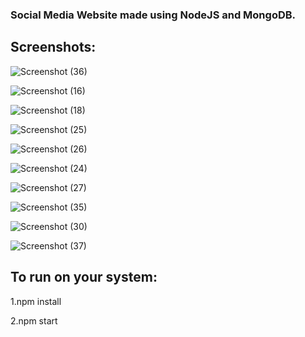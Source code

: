 ### Social Media Website made using NodeJS and MongoDB.

## Screenshots:

![Screenshot (36)](https://user-images.githubusercontent.com/24823838/166326570-5d91ccd1-28b2-426b-aff2-af863565ed38.png)

![Screenshot (16)](https://user-images.githubusercontent.com/24823838/166326698-0d42c690-a3d9-4d78-8f8b-04fa465a166c.png)

![Screenshot (18)](https://user-images.githubusercontent.com/24823838/166326776-7a1ddb92-ba12-4625-bb52-d71cd2b55674.png)

![Screenshot (25)](https://user-images.githubusercontent.com/24823838/166326835-09925a4d-43d9-4375-96f6-954b6a6e6fb7.png)

![Screenshot (26)](https://user-images.githubusercontent.com/24823838/166327030-ed8edb5b-0b91-4dba-8041-813650199e6c.png)

![Screenshot (24)](https://user-images.githubusercontent.com/24823838/166326948-899de1ce-02d2-4ffc-9b0b-254f502ec70a.png)

![Screenshot (27)](https://user-images.githubusercontent.com/24823838/166327056-38dde621-71d6-4eff-88ae-b2aed517c683.png)

![Screenshot (35)](https://user-images.githubusercontent.com/24823838/166327083-4fecbf9f-9418-4214-867e-cec20e02753e.png)

![Screenshot (30)](https://user-images.githubusercontent.com/24823838/166327109-6386b218-605e-49e5-8b32-8a10a899c018.png)

![Screenshot (37)](https://user-images.githubusercontent.com/24823838/166327138-baf02401-b085-45c6-85c1-1d3fe083e02e.png)


## To run on your system:

1.npm install

2.npm start

